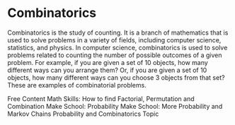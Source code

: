 # Combinatorics

Combinatorics is the study of counting. It is a branch of mathematics that is used to solve problems in a variety of fields, including computer science, statistics, and physics. In computer science, combinatorics is used to solve problems related to counting the number of possible outcomes of a given problem. For example, if you are given a set of 10 objects, how many different ways can you arrange them? Or, if you are given a set of 10 objects, how many different ways can you choose 3 objects from that set? These are examples of combinatorial problems.

<ResourceGroupTitle>Free Content</ResourceGroupTitle>
<BadgeLink colorScheme='red' badgeText='Watch' href='https://www.youtube.com/watch?v=8RRo6Ti9d0U'>Math Skills: How to find Factorial, Permutation and Combination</BadgeLink>
<BadgeLink colorScheme='red' badgeText='Watch' href='https://www.youtube.com/watch?v=sZkAAk9Wwa4'>Make School: Probability</BadgeLink>
<BadgeLink colorScheme='red' badgeText='Watch' href='https://www.youtube.com/watch?v=dNaJg-mLobQ'>Make School: More Probability and Markov Chains</BadgeLink>
<BadgeLink colorScheme='red' badgeText='Watch' href='https://www.khanacademy.org/math/probability/probability-and-combinatorics-topic'>Probability and Combinatorics Topic</BadgeLink>
